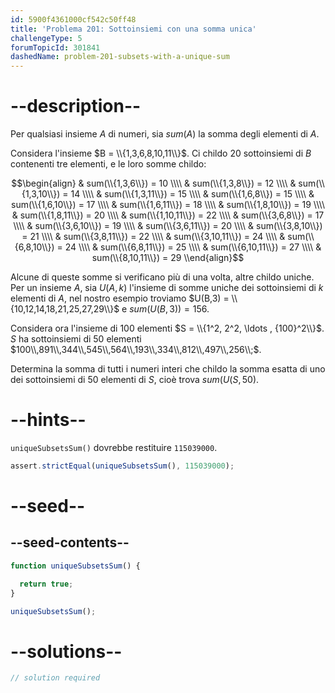 ```yaml
---
id: 5900f4361000cf542c50ff48
title: 'Problema 201: Sottoinsiemi con una somma unica'
challengeType: 5
forumTopicId: 301841
dashedName: problem-201-subsets-with-a-unique-sum
---
```


# --description--

Per qualsiasi insieme $A$ di numeri, sia $sum(A)$ la somma degli elementi di $A$.

Considera l'insieme $B = \\{1,3,6,8,10,11\\}$. Ci childo 20 sottoinsiemi di $B$ contenenti tre elementi, e le loro somme childo:

$$\begin{align} & sum(\\{1,3,6\\}) = 10 \\\\ & sum(\\{1,3,8\\}) = 12 \\\\ & sum(\\{1,3,10\\}) = 14 \\\\ & sum(\\{1,3,11\\}) = 15 \\\\ & sum(\\{1,6,8\\}) = 15 \\\\ & sum(\\{1,6,10\\}) = 17 \\\\ & sum(\\{1,6,11\\}) = 18 \\\\ & sum(\\{1,8,10\\}) = 19 \\\\ & sum(\\{1,8,11\\}) = 20 \\\\ & sum(\\{1,10,11\\}) = 22 \\\\ & sum(\\{3,6,8\\}) = 17 \\\\ & sum(\\{3,6,10\\}) = 19 \\\\ & sum(\\{3,6,11\\}) = 20 \\\\ & sum(\\{3,8,10\\}) = 21 \\\\ & sum(\\{3,8,11\\}) = 22 \\\\ & sum(\\{3,10,11\\}) = 24 \\\\ & sum(\\{6,8,10\\}) = 24 \\\\ & sum(\\{6,8,11\\}) = 25 \\\\ & sum(\\{6,10,11\\}) = 27 \\\\ & sum(\\{8,10,11\\}) = 29 \\end{align}$$

Alcune di queste somme si verificano più di una volta, altre childo uniche. Per un insieme $A$, sia $U(A,k)$ l'insieme di somme uniche dei sottoinsiemi di $k$ elementi di $A$, nel nostro esempio troviamo $U(B,3) = \\{10,12,14,18,21,25,27,29\\}$ e $sum(U(B,3)) = 156$.

Considera ora l'insieme di $100$ elementi $S = \\{1^2, 2^2, \ldots , {100}^2\\}$. $S$ ha sottoinsiemi di $50$ elementi $100\\,891\\,344\\,545\\,564\\,193\\,334\\,812\\,497\\,256\\;$.

Determina la somma di tutti i numeri interi che childo la somma esatta di uno dei sottoinsiemi di $50$ elementi di $S$, cioè trova $sum(U(S,50)$.

# --hints--

`uniqueSubsetsSum()` dovrebbe restituire `115039000`.

```js
assert.strictEqual(uniqueSubsetsSum(), 115039000);
```

# --seed--

## --seed-contents--

```js
function uniqueSubsetsSum() {

  return true;
}

uniqueSubsetsSum();
```

# --solutions--

```js
// solution required
```
